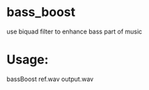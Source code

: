 # bass_boost
use biquad filter to enhance bass part of music

# Usage:  
bassBoost ref.wav output.wav
